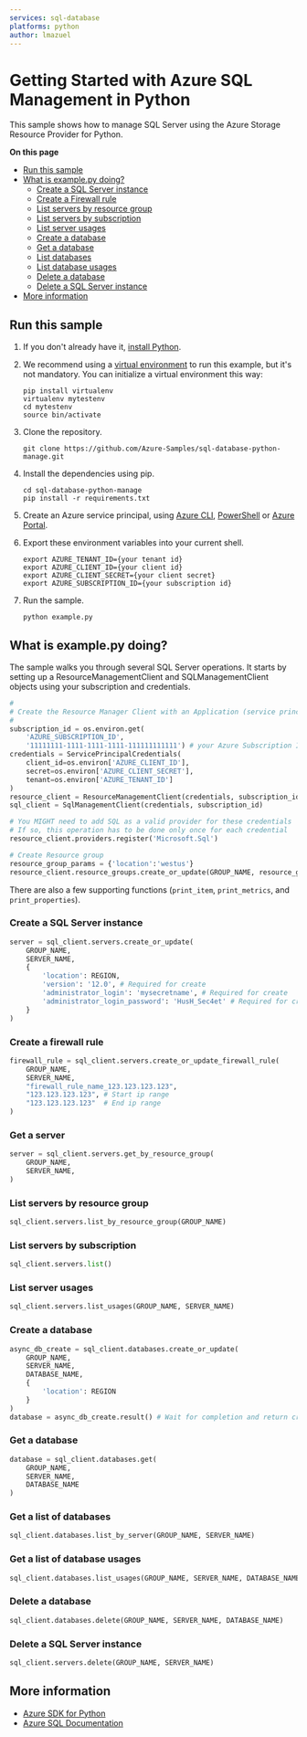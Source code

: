 ```yaml
---
services: sql-database
platforms: python
author: lmazuel
---
```


# Getting Started with Azure SQL Management in Python

This sample shows how to manage SQL Server using the Azure Storage Resource Provider for Python.

**On this page**

- [Run this sample](#run)
- [What is example.py doing?](#example)
    - [Create a SQL Server instance](#create-server)
    - [Create a Firewall rule](#create-firewall-rule)
    - [List servers by resource group](#list-servers-by-resource-group)
    - [List servers by subscription](#list-servers-by-subscription)
    - [List server usages](#list-server-usages)
    - [Create a database](#create-database)
    - [Get a database](#get-database)
    - [List databases](#list-databases)
    - [List database usages](#list-database-usages)
    - [Delete a database](#delete-database)
    - [Delete a SQL Server instance](#delete-server)
- [More information](#more-info)

<a name="run"></a>
## Run this sample

1. If you don't already have it, [install Python](https://www.python.org/downloads/).

2. We recommend using a [virtual environment](https://docs.python.org/3/tutorial/venv.html) to run this example, but it's not mandatory. You can initialize a virtual environment this way:

    ```
    pip install virtualenv
    virtualenv mytestenv
    cd mytestenv
    source bin/activate
    ```

3. Clone the repository.

    ```
    git clone https://github.com/Azure-Samples/sql-database-python-manage.git
    ```

4. Install the dependencies using pip.

    ```
    cd sql-database-python-manage
    pip install -r requirements.txt
    ```

5. Create an Azure service principal, using 
[Azure CLI](http://azure.microsoft.com/documentation/articles/resource-group-authenticate-service-principal-cli/),
[PowerShell](http://azure.microsoft.com/documentation/articles/resource-group-authenticate-service-principal/)
or [Azure Portal](http://azure.microsoft.com/documentation/articles/resource-group-create-service-principal-portal/).

6. Export these environment variables into your current shell. 

    ```
    export AZURE_TENANT_ID={your tenant id}
    export AZURE_CLIENT_ID={your client id}
    export AZURE_CLIENT_SECRET={your client secret}
    export AZURE_SUBSCRIPTION_ID={your subscription id}
    ```

7. Run the sample.

    ```
    python example.py
    ```

<a id="example"></a>
## What is example.py doing?

The sample walks you through several SQL Server operations.
It starts by setting up a ResourceManagementClient and SQLManagementClient objects
using your subscription and credentials.

```python
#
# Create the Resource Manager Client with an Application (service principal) token provider
#
subscription_id = os.environ.get(
    'AZURE_SUBSCRIPTION_ID',
    '11111111-1111-1111-1111-111111111111') # your Azure Subscription Id
credentials = ServicePrincipalCredentials(
    client_id=os.environ['AZURE_CLIENT_ID'],
    secret=os.environ['AZURE_CLIENT_SECRET'],
    tenant=os.environ['AZURE_TENANT_ID']
)
resource_client = ResourceManagementClient(credentials, subscription_id)
sql_client = SqlManagementClient(credentials, subscription_id)

# You MIGHT need to add SQL as a valid provider for these credentials
# If so, this operation has to be done only once for each credential
resource_client.providers.register('Microsoft.Sql')

# Create Resource group
resource_group_params = {'location':'westus'}
resource_client.resource_groups.create_or_update(GROUP_NAME, resource_group_params)
```

There are also a few supporting functions (`print_item`, `print_metrics`, and `print_properties`).

<a id="create-server"></a>
### Create a SQL Server instance

```python
server = sql_client.servers.create_or_update(
    GROUP_NAME,
    SERVER_NAME,
    {
        'location': REGION,
        'version': '12.0', # Required for create
        'administrator_login': 'mysecretname', # Required for create
        'administrator_login_password': 'HusH_Sec4et' # Required for create
    }
)
```

<a id="create-firewall-rule"></a>
### Create a firewall rule

```python
firewall_rule = sql_client.servers.create_or_update_firewall_rule(
    GROUP_NAME,
    SERVER_NAME,
    "firewall_rule_name_123.123.123.123",
    "123.123.123.123", # Start ip range
    "123.123.123.123"  # End ip range
)
```

<a id="get-server"></a>
### Get a server

```python
server = sql_client.servers.get_by_resource_group(
    GROUP_NAME,
    SERVER_NAME,
)
```


<a id="list-servers-by-resource-group"></a>
### List servers by resource group

```python
sql_client.servers.list_by_resource_group(GROUP_NAME)
```

<a id="list-servers-by-subscription"></a>
### List servers by subscription

```python
sql_client.servers.list()
```

<a id="list-server-usages"></a>
### List server usages

```python
sql_client.servers.list_usages(GROUP_NAME, SERVER_NAME)
```

<a id="create-database"></a>
### Create a database

```python
async_db_create = sql_client.databases.create_or_update(
    GROUP_NAME,
    SERVER_NAME,
    DATABASE_NAME,
    {
        'location': REGION
    }
)
database = async_db_create.result() # Wait for completion and return created object
```

<a id="get-database"></a>
### Get a database

```python
database = sql_client.databases.get(
    GROUP_NAME,
    SERVER_NAME,
    DATABASE_NAME
)
```

<a id="list-databases"></a>
### Get a list of databases

```python
sql_client.databases.list_by_server(GROUP_NAME, SERVER_NAME)
```

<a id="list-usages"></a>
### Get a list of database usages

```python
sql_client.databases.list_usages(GROUP_NAME, SERVER_NAME, DATABASE_NAME)
```

<a id="delete-database"></a>
### Delete a database

```python
sql_client.databases.delete(GROUP_NAME, SERVER_NAME, DATABASE_NAME)
```

<a id="delete-server"></a>
### Delete a SQL Server instance

```python
sql_client.servers.delete(GROUP_NAME, SERVER_NAME)
```

<a name="more-info"></a>
## More information

- [Azure SDK for Python](http://github.com/Azure/azure-sdk-for-python) 
- [Azure SQL Documentation](https://azure.microsoft.com/services/sql-database/)
